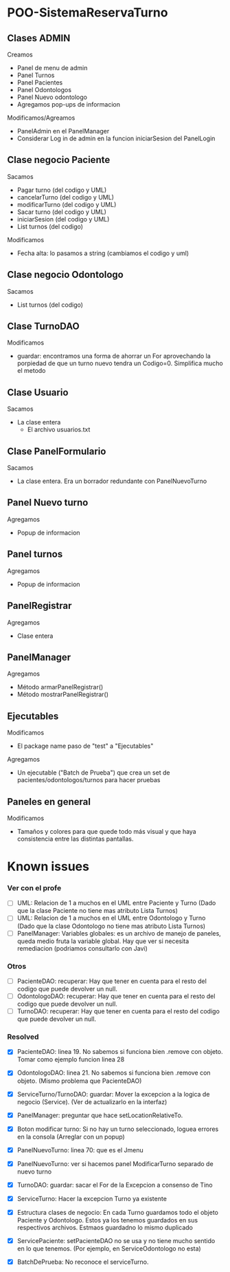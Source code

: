 # POO-SistemaReservaTurno
## Clases ADMIN
Creamos
  - Panel de menu de admin 
  - Panel Turnos
  - Panel Pacientes
  - Panel Odontologos
  - Panel Nuevo odontologo
  - Agregamos pop-ups de informacion
  
Modificamos/Agreamos
  - PanelAdmin en el PanelManager
  - Considerar Log in de admin en la funcion iniciarSesion del PanelLogin

## Clase negocio Paciente
Sacamos
  - Pagar turno (del codigo y UML)
  - cancelarTurno (del codigo y UML)
  - modificarTurno (del codigo y UML)
  - Sacar turno (del codigo y UML)
  - iniciarSesion (del codigo y UML)
  - List turnos (del codigo)

Modificamos
  - Fecha alta: lo pasamos a string (cambiamos el codigo y uml)

## Clase negocio Odontologo
Sacamos
  - List turnos (del codigo)

## Clase TurnoDAO
Modificamos
  - guardar: encontramos una forma de ahorrar un For aprovechando la porpiedad de que un turno nuevo tendra un Codigo=0. Simplifica mucho el metodo

## Clase Usuario
Sacamos
  - La clase entera
	- El archivo usuarios.txt
  
## Clase PanelFormulario
Sacamos
  - La clase entera. Era un borrador redundante con PanelNuevoTurno

## Panel Nuevo turno
Agregamos
  - Popup de informacion

## Panel turnos
Agregamos
  - Popup de informacion

## PanelRegistrar
Agregamos
  - Clase entera

## PanelManager
Agregamos
  - Método armarPanelRegistrar()
  - Método mostrarPanelRegistrar()

## Ejecutables
Modificamos
  - El package name paso de "test" a "Ejecutables"

Agregamos
  - Un ejecutable ("Batch de Prueba") que crea un set de pacientes/odontologos/turnos para hacer pruebas

## Paneles en general
Modificamos
  - Tamaños y colores para que quede todo más visual y que haya consistencia entre las distintas pantallas.

# Known issues
### Ver con el profe
- [ ] UML: Relacion de 1 a muchos en el UML entre Paciente y Turno (Dado que la clase Paciente no tiene mas atributo Lista Turnos)
- [ ] UML: Relacion de 1 a muchos en el UML entre Odontologo y Turno (Dado que la clase Odontologo no tiene mas atributo Lista Turnos)
- [ ] PanelManager: Variables globales: es un archivo de manejo de paneles, queda medio fruta la variable global. Hay que ver si necesita remediacion (podriamos consultarlo con Javi)
### Otros
- [ ] PacienteDAO: recuperar: Hay que tener en cuenta para el resto del codigo que puede devolver un null.	
- [ ] OdontologoDAO: recuperar: Hay que tener en cuenta para el resto del codigo que puede devolver un null.
- [ ] TurnoDAO: recuperar: Hay que tener en cuenta para el resto del codigo que puede devolver un null.
		
### Resolved
- [x] PacienteDAO: linea 19. No sabemos si funciona bien .remove con objeto. Tomar como ejemplo funcion linea 28
- [x] OdontologoDAO: linea 21. No sabemos si funciona bien .remove con objeto. (Mismo problema que PacienteDAO)
- [x] ServiceTurno/TurnoDAO: guardar: Mover la excepcion a la logica de negocio (Service). (Ver de actualizarlo en la interfaz)
- [x] PanelManager: preguntar que hace setLocationRelativeTo.
- [x] Boton modificar turno: Si no hay un turno seleccionado, loguea errores en la consola (Arreglar con un popup)
- [x] PanelNuevoTurno: linea 70: que es el Jmenu
- [x] PanelNuevoTurno: ver si hacemos panel ModificarTurno separado de nuevo turno
- [x] TurnoDAO: guardar: sacar el For de la Excepcion a consenso de Tino
- [x] ServiceTurno: Hacer la excepcion Turno ya existente
- [x] Estructura clases de negocio: En cada Turno guardamos todo el objeto Paciente y Odontologo. Estos ya los tenemos guardados en sus respectivos archivos. Estmaos guardadno lo mismo duplicado
- [x] ServicePaciente: setPacienteDAO no se usa y no tiene mucho sentido en lo que tenemos. (Por ejemplo, en ServiceOdontologo no esta)
- [x] BatchDePrueba: No reconoce el serviceTurno.
	
